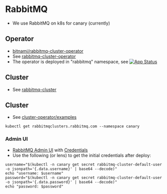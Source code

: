 # RabbitMQ
- We use RabbitMQ on k8s for canary (currently)

## Operator
- [bitnami/rabbitmq-cluster-operator](https://artifacthub.io/packages/helm/bitnami/rabbitmq-cluster-operator)
- See [rabbitmq-cluster-operator](./rabbitmq-cluster-operator.yaml)
- The operator is deployed in "rabbitmq" namespace, see [![App Status](https://argocd.canary.reev.com/api/badge?name=rabbitmq-cluster-operator&revision=true)](https://argocd.canary.reev.com/applications/rabbitmq-cluster-operator)

## Cluster
- See [rabbitmq-cluster](../rabbitmq-cluster)

## Cluster
- See [cluster-operator/examples](https://github.com/rabbitmq/cluster-operator/tree/main/docs/examples)
```shell
kubectl get rabbitmqclusters.rabbitmq.com --namespace canary
```

### Admin UI
- [RabbitMQ Admin UI](https://rabbitmq-admin.canary.reev.com) with [Credentials](https://start.1password.com/open/i?a=YNPNX4CAYBDGNKT55YJ5HQ2Z24&v=wzb5qr74gidvj7h6h5bples3e4&i=hep3i7o6j5bdjfegglju4mptjq&h=reev.1password.eu)
- Use the following (or lens) to get the initial credentials after deploy:
```shell
username="$(kubectl -n canary get secret rabbitmq-cluster-default-user    -o jsonpath='{.data.username}' | base64 --decode)"
echo "username: $username"
password="$(kubectl -n canary get secret rabbitmq-cluster-default-user    -o jsonpath='{.data.password}' | base64 --decode)"
echo "password: $password"
```
